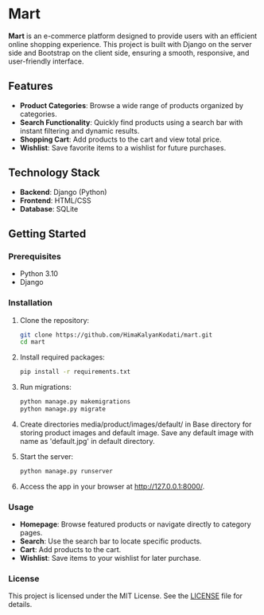 # Mart

**Mart** is an e-commerce platform designed to provide users with an efficient online shopping experience. This project is built with Django on the server side and Bootstrap on the client side, ensuring a smooth, responsive, and user-friendly interface.

## Features

- **Product Categories**: Browse a wide range of products organized by categories.
- **Search Functionality**: Quickly find products using a search bar with instant filtering and dynamic results.
- **Shopping Cart**: Add products to the cart and view total price.
- **Wishlist**: Save favorite items to a wishlist for future purchases.

## Technology Stack

- **Backend**: Django (Python)
- **Frontend**: HTML/CSS
- **Database**: SQLite

## Getting Started

### Prerequisites
- Python 3.10
- Django

### Installation

1. Clone the repository:
   ```bash
   git clone https://github.com/HimaKalyanKodati/mart.git
   cd mart

2. Install required packages:
   ```bash
   pip install -r requirements.txt

3. Run migrations:
   ```bash
   python manage.py makemigrations
   python manage.py migrate

4. Create directories media/product/images/default/ in Base directory for storing product images and default image. Save any default image with name as 'default.jpg' in default directory.

5. Start the server:
   ```bash
   python manage.py runserver

6. Access the app in your browser at http://127.0.0.1:8000/.

### Usage
- **Homepage**: Browse featured products or navigate directly to category pages.
- **Search**: Use the search bar to locate specific products.
- **Cart**: Add products to the cart.
- **Wishlist**: Save items to your wishlist for later purchase.

### License
This project is licensed under the MIT License. See the [LICENSE](./LICENSE) file for details.
